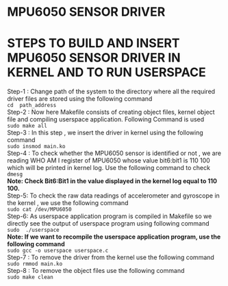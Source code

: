 # MPU6050 SENSOR DRIVER

# STEPS TO BUILD AND INSERT MPU6050 SENSOR DRIVER IN KERNEL AND TO RUN USERSPACE 

Step-1 :  Change  path of the system to the directory where all the required driver files are stored using the following command   
`cd  path_address`  \
Step-2 : Now here Makefile consists of creating object files, kernel object file and  compiling userspace application. Following Command is used \
`sudo make all` \
Step-3 : In this step , we insert the driver in kernel using the following command \
`sudo insmod main.ko` \
Step-4 : To check whether the MPU6050 sensor is identified or not , we are reading WHO AM I register of MPU6050 whose value  bit6:bit1 is 110 100 which will be printed in kernel log. Use the following command to check \
`dmesg` \
**Note: Check Bit6:Bit1 in the value displayed in the kernel log equal to 110 100.**  \
Step-5:  To check the raw data readings of accelerometer and gyroscope in the kernel , we use the following command \
`sudo cat /dev/MPU6050`  \
Step-6: As userspace application program is compiled in Makefile so we directly see the output of userspace program using following command \
`sudo  ./userspace`  \
**Note: If we want to recompile the userspace application program, use the following command** \
`sudo gcc -o userspace userspace.c` \
Step-7 : To remove the driver from the kernel use the following command \
`sudo rmmod main.ko` \
Step-8 : To remove the object files use the following command \
`sudo make clean` 

 
 

